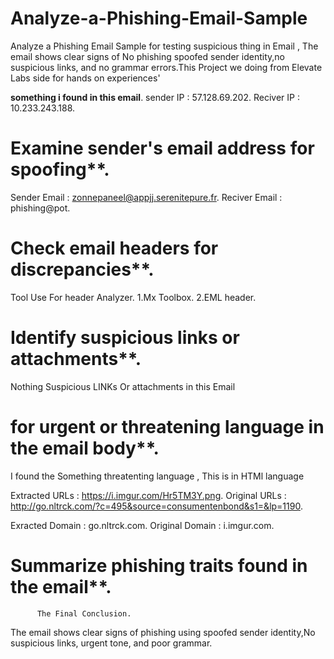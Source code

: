 # Analyze-a-Phishing-Email-Sample
Analyze a Phishing Email Sample for testing suspicious thing in Email , The email shows clear signs of No phishing spoofed sender identity,no suspicious links, and no grammar errors.This Project we doing from Elevate Labs side for hands on experiences' 

**something i found in this email**.
sender IP : 57.128.69.202.
Reciver IP : 10.233.243.188.

# Examine sender's email address for spoofing**.
Sender Email : zonnepaneel@appjj.serenitepure.fr.
Reciver Email : phishing@pot.

# Check email headers for discrepancies**.
Tool Use For header Analyzer. 
1.Mx Toolbox.
2.EML header.

# Identify suspicious links or attachments**.
Nothing Suspicious LINKs Or attachments in this Email

# for urgent or threatening language in the email body**.
I found the Something threatenting language , This is in HTMl language 

Extracted URLs : https://i.imgur.com/Hr5TM3Y.png.
Original URLs : http://go.nltrck.com/?c=495&source=consumentenbond&s1=&lp=1190.

Exracted Domain : go.nltrck.com.
Original Domain : i.imgur.com.

# Summarize phishing traits found in the email**.
          The Final Conclusion.
The email shows clear signs of phishing using spoofed sender identity,No suspicious links, urgent tone, and poor grammar.          
